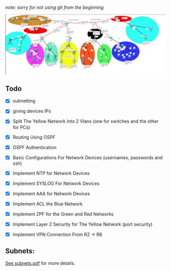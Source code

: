 ﻿*note: sorry for not using git from the beginning*

![Screenshot](Assets/screenshot.png)

## Todo

- [x] subnetting
- [x] giving devices IPs
- [x] Split The Yellow Network Into 2 Vlans (one for switches and the other for PCs)
- [x] Routing Using OSPF
- [x] OSPF Authentication
- [x] Basic Configurations For Network Devices (usernames, passwords and ssh)
- [x] Implement NTP for Network Devices
- [x] Implement SYSLOG For Network Devices
- [x] Implement AAA for Network Devices
- [x] Implement ACL the Blue Network
- [x] Implement ZPF for the Green and Red Networks
- [x] Implement Layer 2 Security for The Yellow Network (port security)
- [x] Implement VPN Connection From R2 -> R8


## Subnets:
 [See subnets.pdf](Assets/subnets.pdf) for more details.
